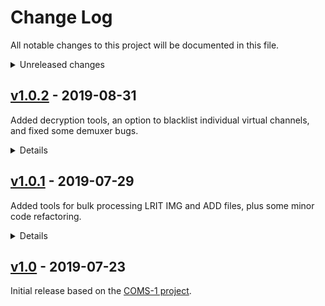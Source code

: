 # Change Log
All notable changes to this project will be documented in this file.

<details>
<summary>Unreleased changes</summary>

### Added
  - IR enhancement tool ([tools\enhance-ir.py](https://github.com/sam210723/xrit-rx/tree/master/tools/enhance-ir.py))

### Changed
  - 

### Fixed
  - Free-running loop while demuxing a file
</details>


## [v1.0.2](https://github.com/sam210723/xrit-rx/releases/tag/v1.0.2) - 2019-08-31
Added decryption tools, an option to blacklist individual virtual channels, and fixed some demuxer bugs.

<details>
<summary>Details</summary>

### Added
  - Virtual channel (VCID) blacklist
  - xRIT file decryption tool ([tools\xrit-decrypt.py](https://github.com/sam210723/xrit-rx/tree/master/tools/xrit-decrypt.py))
  - Key file decryption tool ([tools\keymsg-decrypt.py](https://github.com/sam210723/xrit-rx/tree/master/tools/keymsg-decrypt.py))

### Changed
  - 

### Fixed
  - VCDU continuity counter
  - Handle CP_PDU headers spanning multiple M_PDUs
</details>

## [v1.0.1](https://github.com/sam210723/xrit-rx/releases/tag/v1.0.1) - 2019-07-29
Added tools for bulk processing LRIT IMG and ADD files, plus some minor code refactoring.

<details>
<summary>Details</summary>

### Added
  - GK-2A virtual channel names
  - GK-2A file type names
  - LRIT image file processor ([tools\lrit-img.py](https://github.com/sam210723/xrit-rx/tree/master/tools/lrit-img.py))
  - LRIT additional data processor ([tools\lrit-add.py](https://github.com/sam210723/xrit-rx/tree/master/tools/lrit-add.py))

### Changed
  - Enum for CP_PDU sequence
  - CCITT LUT function location
  - Tool class location

### Fixed
  - Socket connection reset exception
</details>

## [v1.0](https://github.com/sam210723/xrit-rx/releases/tag/v1.0) - 2019-07-23
Initial release based on the [COMS-1 project](https://github.com/sam210723/COMS-1).
